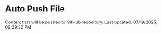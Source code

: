 # Auto Push File

Content that will be pushed to GitHub repository.
Last updated: 07/19/2025, 09:29:22 PM